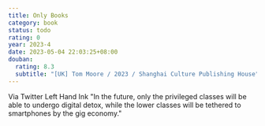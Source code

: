 ```yaml
---
title: Only Books
category: book
status: todo
rating: 0
year: 2023-4
date: 2023-05-04 22:03:25+08:00
douban:
  rating: 8.3
  subtitle: "[UK] Tom Moore / 2023 / Shanghai Culture Publishing House"
---
```


Via Twitter Left Hand Ink "In the future, only the privileged classes will be able to undergo digital detox, while the lower classes will be tethered to smartphones by the gig economy."
